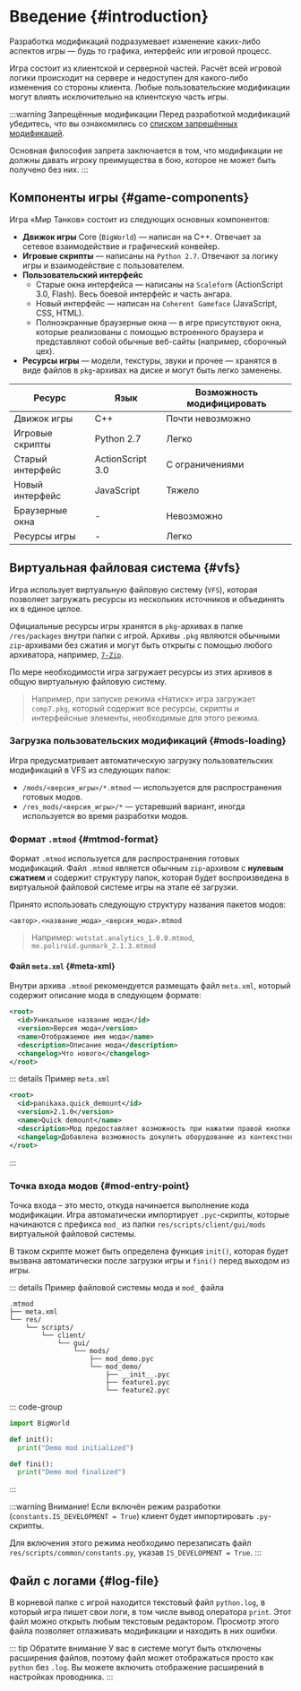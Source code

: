 # Введение {#introduction}

Разработка модификаций подразумевает изменение каких-либо аспектов игры — будь то графика, интерфейс или игровой процесс.

Игра состоит из клиентской и серверной частей. Расчёт всей игровой логики происходит на сервере и недоступен для какого-либо изменения со стороны клиента. Любые пользовательские модификации могут влиять исключительно на клиентскую часть игры.

:::warning Запрещённые модификации
Перед разработкой модификаций убедитесь, что вы ознакомились со [списком запрещённых модификаций](https://tanki.su/ru/content/guide/ban/nonusefulmods).

Основная философия запрета заключается в том, что модификации не должны давать игроку преимущества в бою, которое не может быть получено без них.
:::

## Компоненты игры {#game-components}
Игра «Мир Танков» состоит из следующих основных компонентов:
- **Движок игры** Core (`BigWorld`) — написан на C++. Отвечает за сетевое взаимодействие и графический конвейер.
- **Игровые скрипты** — написаны на `Python 2.7`. Отвечают за логику игры и взаимодействие с пользователем.
- **Пользовательский интерфейс**
  - Старые окна интерфейса — написаны на `Scaleform` (ActionScript 3.0, Flash). Весь боевой интерфейс и часть ангара.
  - Новый интерфейс — написан на `Coherent Gameface` (JavaScript, CSS, HTML).
  - Полноэкранные браузерные окна — в игре присутствуют окна, которые реализованы с помощью встроенного браузера и представляют собой обычные веб-сайты (например, сборочный цех).
- **Ресурсы игры** — модели, текстуры, звуки и прочее — хранятся в виде файлов в `pkg`-архивах на диске и могут быть легко заменены.

| Ресурс           | Язык             | Возможность модифицировать |
| ---------------- | ---------------- | -------------------------- |
| Движок игры      | C++              | Почти невозможно           |
| Игровые скрипты  | Python 2.7       | Легко                      |
| Старый интерфейс | ActionScript 3.0 | С ограничениями            |
| Новый интерфейс  | JavaScript       | Тяжело                     |
| Браузерные окна  | -                | Невозможно                 |
| Ресурсы игры     | -                | Легко                      |


## Виртуальная файловая система {#vfs}

Игра использует виртуальную файловую систему (`VFS`), которая позволяет загружать ресурсы из нескольких источников и объединять их в единое целое.

Официальные ресурсы игры хранятся в `pkg`-архивах в папке `/res/packages` внутри папки с игрой. Архивы `.pkg` являются обычными `zip`-архивами без сжатия и могут быть открыты с помощью любого архиватора, например, [`7-Zip`](https://www.7-zip.org).

По мере необходимости игра загружает ресурсы из этих архивов в общую виртуальную файловую систему.

> Например, при запуске режима «Натиск» игра загружает `comp7.pkg`, который содержит все ресурсы, скрипты и интерфейсные элементы, необходимые для этого режима.

### Загрузка пользовательских модификаций {#mods-loading}

Игра предусматривает автоматическую загрузку пользовательских модификаций в VFS из следующих папок:
- `/mods/<версия_игры>/*.mtmod` — используется для распространения готовых модов.
- `/res_mods/<версия_игры>/*` — устаревший вариант, иногда используется во время разработки модов.

### Формат `.mtmod` {#mtmod-format}

Формат `.mtmod` используется для распространения готовых модификаций. Файл `.mtmod` является обычным `zip`-архивом с **нулевым сжатием** и содержит структуру папок, которая будет воспроизведена в виртуальной файловой системе игры на этапе её загрузки.

Принято использовать следующую структуру названия пакетов модов:
```
<автор>.<название_мода>_<версия_мода>.mtmod
```

> Например: `wotstat.analytics_1.0.0.mtmod`, `me.poliroid.gunmark_2.1.3.mtmod`

#### Файл `meta.xml` {#meta-xml}
Внутри архива `.mtmod` рекомендуется размещать файл `meta.xml`, который содержит описание мода в следующем формате:

```xml [meta.xml]
<root>
  <id>Уникальное название мода</id>
  <version>Версия мода</version>
  <name>Отображаемое имя мода</name>
  <description>Описание мода</description>
  <changelog>Что нового</changelog>
</root>
```

::: details Пример `meta.xml`
```xml [meta.xml]
<root>
  <id>panikaxa.quick_demount</id>
  <version>2.1.0</version>
  <name>Quick demount</name>
  <description>Мод предоставляет возможность при нажатии правой кнопки мыши на слоте оборудования выбрать из контекстного меню танк, на котором установлено данное оборудование и автоматически демонтировать его с выбранного танка.</description>
  <changelog>Добавлена возможность докупить оборудование из контекстного меню.</changelog>
</root>
```
:::

### Точка входа модов {#mod-entry-point}

Точка входа – это место, откуда начинается выполнение кода модификации. Игра автоматически импортирует `.pyc`-скрипты, которые начинаются с префикса `mod_` из папки `res/scripts/client/gui/mods` виртуальной файловой системы.

В таком скрипте может быть определена функция `init()`, которая будет вызвана автоматически после загрузки игры и `fini()` перед выходом из игры.

::: details Пример файловой системы мода и `mod_` файла
```
.mtmod
├── meta.xml
└── res/
    └── scripts/
        └── client/
            └── gui/
                └── mods/
                    ├── mod_demo.pyc
                    └── mod_demo/
                        ├── __init__.pyc
                        ├── feature1.pyc
                        └── feature2.pyc
```

::: code-group
```python [mod_demo.py]
import BigWorld

def init():
  print("Demo mod initialized")

def fini():
  print("Demo mod finalized")
```
:::

:::warning Внимание!
Если включён режим разработки (`constants.IS_DEVELOPMENT = True`) клиент будет импортировать `.py`-скрипты.

Для включения этого режима необходимо перезаписать файл `res/scripts/common/constants.py`, указав `IS_DEVELOPMENT = True`.
:::


## Файл с логами {#log-file}

В корневой папке с игрой находится текстовый файл `python.log`, в который игра пишет свои логи, в том числе вывод оператора `print`. Этот файл можно открыть любым текстовым редактором. Просмотр этого файла позволяет отлаживать модификации и находить в них ошибки.

::: tip Обратите внимание
У вас в системе могут быть отключены расширения файлов, поэтому файл может отображаться просто как `python` без `.log`. Вы можете включить отображение расширений в настройках проводника.
:::
